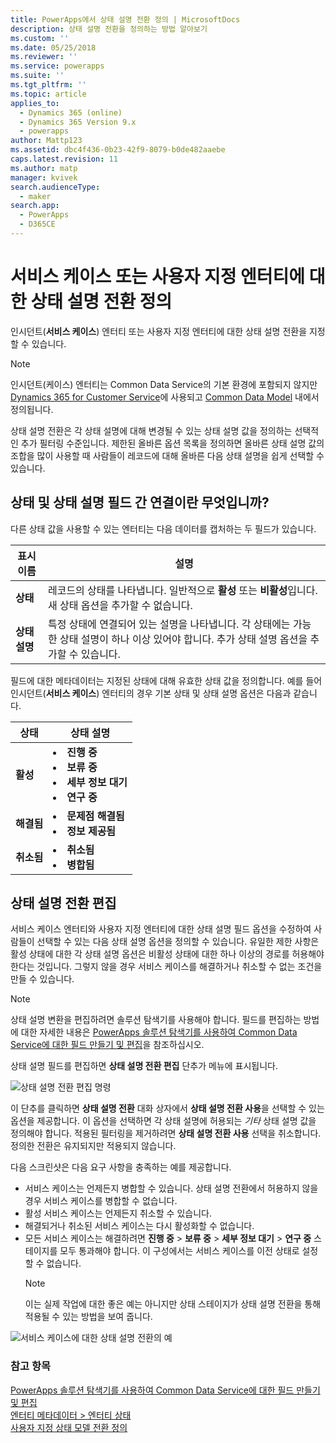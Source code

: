 ```yaml
---
title: PowerApps에서 상태 설명 전환 정의 | MicrosoftDocs
description: 상태 설명 전환을 정의하는 방법 알아보기
ms.custom: ''
ms.date: 05/25/2018
ms.reviewer: ''
ms.service: powerapps
ms.suite: ''
ms.tgt_pltfrm: ''
ms.topic: article
applies_to:
  - Dynamics 365 (online)
  - Dynamics 365 Version 9.x
  - powerapps
author: Mattp123
ms.assetid: dbc4f436-0b23-42f9-8079-b0de482aaebe
caps.latest.revision: 11
ms.author: matp
manager: kvivek
search.audienceType:
  - maker
search.app:
  - PowerApps
  - D365CE
---
```


# <a name="define-status-reason-transitions-for-the-case-or-custom-entities"></a>서비스 케이스 또는 사용자 지정 엔터티에 대한 상태 설명 전환 정의

인시던트(**서비스 케이스**) 엔터티 또는 사용자 지정 엔터티에 대한 상태 설명 전환을 지정할 수 있습니다.

> [!NOTE]
> 인시던트(케이스) 엔터티는 Common Data Service의 기본 환경에 포함되지 않지만 [Dynamics 365 for Customer Service](https://dynamics.microsoft.com/customer-service/)에 사용되고 [Common Data Model](https://github.com/Microsoft/CDM/blob/master/schemaDocuments/core/applicationCommon/foundationCommon/crmCommon/service/Incident.cdm.json) 내에서 정의됩니다.
  
상태 설명 전환은 각 상태 설명에 대해 변경될 수 있는 상태 설명 값을 정의하는 선택적인 추가 필터링 수준입니다. 제한된 올바른 옵션 목록을 정의하면 올바른 상태 설명 값의 조합을 많이 사용할 때 사람들이 레코드에 대해 올바른 다음 상태 설명을 쉽게 선택할 수 있습니다.  
  
<a name="BKMK_StatusAndStatusReasons"></a>

## <a name="what-is-the-connection-between-status-and-status-reason-fields"></a>상태 및 상태 설명 필드 간 연결이란 무엇입니까?  

다른 상태 값을 사용할 수 있는 엔터티는 다음 데이터를 캡처하는 두 필드가 있습니다.  
  
|표시 이름|설명|  
|------------------|-----------------|  
|**상태**|레코드의 상태를 나타냅니다. 일반적으로 **활성** 또는 **비활성**입니다. 새 상태 옵션을 추가할 수 없습니다.|  
|**상태 설명**|특정 상태에 연결되어 있는 설명을 나타냅니다. 각 상태에는 가능한 상태 설명이 하나 이상 있어야 합니다. 추가 상태 설명 옵션을 추가할 수 있습니다.|  
  
필드에 대한 메타데이터는 지정된 상태에 대해 유효한 상태 값을 정의합니다. 예를 들어 인시던트(**서비스 케이스**) 엔터티의 경우 기본 상태 및 상태 설명 옵션은 다음과 같습니다.  
  
|상태|상태 설명|  
|------------|-------------------|  
|**활성**|<li>**진행 중**</li><li>**보류 중**</li><li>**세부 정보 대기**</li><li>**연구 중**</li>| 
|**해결됨**|<li>**문제점 해결됨**</li><li>**정보 제공됨**</li>|
|**취소됨**|<li>**취소됨**</li><li>**병합됨**</li>|
  
  
<a name="BKMK_EditStatusReasonTransitions"></a>   

## <a name="edit-status-reason-transitions"></a>상태 설명 전환 편집
 
서비스 케이스 엔터티와 사용자 지정 엔터티에 대한 상태 설명 필드 옵션을 수정하여 사람들이 선택할 수 있는 다음 상태 설명 옵션을 정의할 수 있습니다. 유일한 제한 사항은 활성 상태에 대한 각 상태 설명 옵션은 비활성 상태에 대한 하나 이상의 경로를 허용해야 한다는 것입니다. 그렇지 않을 경우 서비스 케이스를 해결하거나 취소할 수 없는 조건을 만들 수 있습니다.  

> [!NOTE]
> 상태 설명 변환을 편집하려면 솔루션 탐색기를 사용해야 합니다. 필드를 편집하는 방법에 대한 자세한 내용은 [PowerApps 솔루션 탐색기를 사용하여 Common Data Service에 대한 필드 만들기 및 편집](create-edit-field-solution-explorer.md)을 참조하십시오.
  
 상태 설명 필드를 편집하면 **상태 설명 전환 편집** 단추가 메뉴에 표시됩니다. 

![상태 설명 전환 편집 명령](media/status-reason-transitions-command.png)

이 단추를 클릭하면 **상태 설명 전환** 대화 상자에서 **상태 설명 전환 사용**을 선택할 수 있는 옵션을 제공합니다. 이 옵션을 선택하면 각 상태 설명에 허용되는 *기타* 상태 설명 값을 정의해야 합니다. 적용된 필터링을 제거하려면 **상태 설명 전환 사용** 선택을 취소합니다. 정의한 전환은 유지되지만 적용되지 않습니다.  
  
다음 스크린샷은 다음 요구 사항을 충족하는 예를 제공합니다. 
 
- 서비스 케이스는 언제든지 병합할 수 있습니다. 상태 설명 전환에서 허용하지 않을 경우 서비스 케이스를 병합할 수 없습니다.  
- 활성 서비스 케이스는 언제든지 취소할 수 있습니다.  
- 해결되거나 취소된 서비스 케이스는 다시 활성화할 수 없습니다.  
- 모든 서비스 케이스는 해결하려면 **진행 중** > **보류 중** > **세부 정보 대기** > **연구 중** 스테이지를 모두 통과해야 합니다. 이 구성에서는 서비스 케이스를 이전 상태로 설정할 수 없습니다.  
  > [!NOTE]
  >  이는 실제 작업에 대한 좋은 예는 아니지만 상태 스테이지가 상태 설명 전환을 통해 적용될 수 있는 방법을 보여 줍니다.  
  
 ![서비스 케이스에 대한 상태 설명 전환의 예](media/status-reason-transitions-example.PNG)  
  
### <a name="see-also"></a>참고 항목  

[PowerApps 솔루션 탐색기를 사용하여 Common Data Service에 대한 필드 만들기 및 편집](create-edit-field-solution-explorer.md)<br />
[엔터티 메타데이터 > 엔터티 상태](/powerapps/developer/common-data-service/entity-metadata#entity-states)<br />
[사용자 지정 상태 모델 전환 정의](/dynamics365/customer-engagement/developer/define-custom-state-model-transitions)

